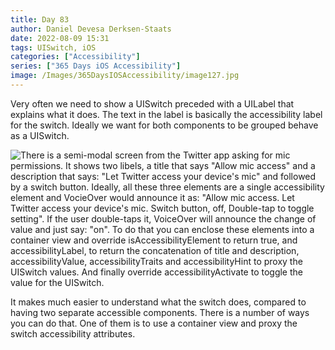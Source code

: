 ```yaml
---
title: Day 83
author: Daniel Devesa Derksen-Staats
date: 2022-08-09 15:31
tags: UISwitch, iOS
categories: ["Accessibility"]
series: ["365 Days iOS Accessibility"]
image: /Images/365DaysIOSAccessibility/image127.jpg
---
```


Very often we need to show a UISwitch preceded with a UILabel that explains what it does. The text in the label is basically the accessibility label for the switch. Ideally we want for both components to be grouped behave as a UISwitch.

![There is a semi-modal screen from the Twitter app asking for mic permissions. It shows two libels, a title that says "Allow mic access" and a description that says: "Let Twitter access your device's mic" and followed by a switch button. Ideally, all these three elements are a single accessibility element and VocieOver would announce it as: "Allow mic access. Let Twitter access your device's mic. Switch button, off, Double-tap to toggle setting". If the user double-taps it, VoiceOver will announce the change of value and just say: "on". To do that you can enclose these elements into a container view and override isAccessibilityElement to return true, and accessibilityLabel, to return the concatenation of title and description, accessibilityValue, accessibilityTraits and accessibilityHint to proxy the UISwitch values. And finally override accessibilityActivate to toggle the value for the UISwitch.](/Images/365DaysIOSAccessibility/image127.jpg)

It makes much easier to understand what the switch does, compared to having two separate accessible components. There is a number of ways you can do that. One of them is to use a container view and proxy the switch accessibility attributes.

